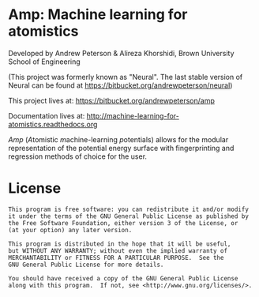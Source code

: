# Amp: Machine learning for atomistics #

Developed by Andrew Peterson & Alireza Khorshidi, Brown University School of Engineering

(This project was formerly known as "Neural". The last stable version of Neural can be found at https://bitbucket.org/andrewpeterson/neural)


This project lives at:
https://bitbucket.org/andrewpeterson/amp

Documentation lives at:
http://machine-learning-for-atomistics.readthedocs.org

*Amp* (*A*tomistic *m*achine-learning *p*otentials) allows for the modular representation of the potential energy surface with fingerprinting and regression methods of choice for the user.

License
=======

    This program is free software: you can redistribute it and/or modify
    it under the terms of the GNU General Public License as published by
    the Free Software Foundation, either version 3 of the License, or
    (at your option) any later version.

    This program is distributed in the hope that it will be useful,
    but WITHOUT ANY WARRANTY; without even the implied warranty of
    MERCHANTABILITY or FITNESS FOR A PARTICULAR PURPOSE.  See the
    GNU General Public License for more details.

    You should have received a copy of the GNU General Public License
    along with this program.  If not, see <http://www.gnu.org/licenses/>.